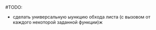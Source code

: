 #TODO:
- сделать универсальную ыункцию обхода листа (с вызовом от каждого некоторой заданной функции)ж
